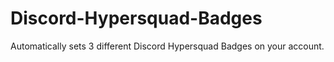 # Discord-Hypersquad-Badges
Automatically sets 3 different Discord Hypersquad Badges on your account.
